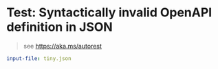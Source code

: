 # Test: Syntactically invalid OpenAPI definition in JSON

> see https://aka.ms/autorest

``` yaml 
input-file: tiny.json
```